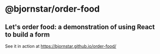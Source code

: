 # @bjornstar/order-food

## Let's order food: a demonstration of using React to build a form

See it in action at https://bjornstar.github.io/order-food/
